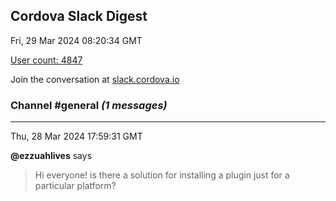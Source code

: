 ## Cordova Slack Digest
Fri, 29 Mar 2024 08:20:34 GMT

[User count: 4847](https://cordova.slack.com/)


Join the conversation at [slack.cordova.io](http://slack.cordova.io/)

### __Channel #general__ _(1 messages)_
---

Thu, 28 Mar 2024 17:59:31 GMT

__@ezzuahlives__ says 
> Hi everyone! is there a solution for installing a plugin just for a particular platform?
> 
